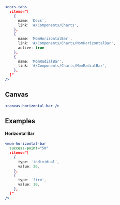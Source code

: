 ```jsx noeditor
<docs-tabs
  :items="[
    {
      name: 'Docs',
      link: '#/Components/Charts',
    },
    {
      name: 'MomHorizontalBar',
      link: '#/Components/Charts/MomHorizontalBar',
      active: true
    },
    {
      name: 'MomRadialBar',
      link: '#/Components/Charts/MomRadialBar',
    },
  ]"
/>
```

## Canvas

```jsx noeditor
<canvas-horizontal-bar />
```

## Examples

#### Horizontal Bar

```jsx
<mom-horizontal-bar
  success-point="50"
  :items="[
    {
      type: 'individual',
      value: 20,
    },
    {
      type: 'firm',
      value: 10,
    },
  ]"
/>
```
